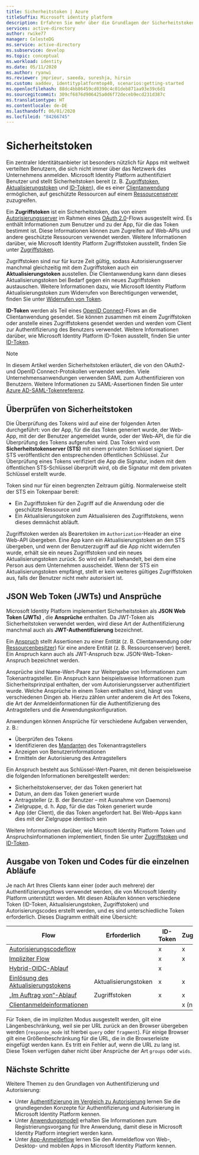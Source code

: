 ```yaml
---
title: Sicherheitstoken | Azure
titleSuffix: Microsoft identity platform
description: Erfahren Sie mehr über die Grundlagen der Sicherheitstoken in Microsoft Identity Platform (v2.0).
services: active-directory
author: rwike77
manager: CelesteDG
ms.service: active-directory
ms.subservice: develop
ms.topic: conceptual
ms.workload: identity
ms.date: 05/11/2020
ms.author: ryanwi
ms.reviewer: jmprieur, saeeda, sureshja, hirsin
ms.custom: aaddev, identityplatformtop40, scenarios:getting-started
ms.openlocfilehash: 88dc4bb86459cd0390c4c01deb871aa93e39c6d1
ms.sourcegitcommit: 309cf6876d906425a0d6f72deceb9ecd231d387c
ms.translationtype: HT
ms.contentlocale: de-DE
ms.lasthandoff: 06/01/2020
ms.locfileid: "84266745"
---
```

# <a name="security-tokens"></a>Sicherheitstoken

Ein zentraler Identitätsanbieter ist besonders nützlich für Apps mit weltweit verteilten Benutzern, die sich nicht immer über das Netzwerk des Unternehmens anmelden. Microsoft Identity Platform authentifiziert Benutzer und stellt Sicherheitstoken bereit (z. B. [Zugriffstoken](developer-glossary.md#access-token), [Aktualisierungstoken](developer-glossary.md#refresh-token) und [ID-Token](developer-glossary.md#id-token)), die es einer [Clientanwendung](developer-glossary.md#client-application) ermöglichen, auf geschützte Ressourcen auf einem [Ressourcenserver](developer-glossary.md#resource-server) zuzugreifen.

Ein **Zugriffstoken** ist ein Sicherheitstoken, das von einem [Autorisierungsserver](developer-glossary.md#authorization-server) im Rahmen eines [OAuth 2.0](active-directory-v2-protocols.md)-Flows ausgestellt wird. Es enthält Informationen zum Benutzer und zu der App, für die das Token bestimmt ist. Diese Informationen können zum Zugreifen auf Web-APIs und andere geschützte Ressourcen verwendet werden. Weitere Informationen darüber, wie Microsoft Identity Platform Zugriffstoken ausstellt, finden Sie unter [Zugriffstoken](access-tokens.md).

Zugriffstoken sind nur für kurze Zeit gültig, sodass Autorisierungsserver manchmal gleichzeitig mit dem Zugriffstoken auch ein **Aktualisierungstoken** ausstellen. Die Clientanwendung kann dann dieses Aktualisierungstoken bei Bedarf gegen ein neues Zugriffstoken austauschen. Weitere Informationen dazu, wie Microsoft Identity Platform Aktualisierungstoken zum Widerrufen von Berechtigungen verwendet, finden Sie unter [Widerrufen von Token](access-tokens.md#token-revocation).

**ID-Token** werden als Teil eines [OpenID Connect](v2-protocols-oidc.md)-Flows an die Clientanwendung gesendet. Sie können zusammen mit einem Zugriffstoken oder anstelle eines Zugriffstokens gesendet werden und werden vom Client zur Authentifizierung des Benutzers verwendet. Weitere Informationen darüber, wie Microsoft Identity Platform ID-Token ausstellt, finden Sie unter [ID-Token](id-tokens.md).

> [!NOTE]
> In diesem Artikel werden Sicherheitstoken erläutert, die von den OAuth2- und OpenID Connect-Protokollen verwendet werden. Viele Unternehmensanwendungen verwenden SAML zum Authentifizieren von Benutzern. Weitere Informationen zu SAML-Assertionen finden Sie unter [Azure AD-SAML-Tokenreferenz](reference-saml-tokens.md).

## <a name="validating-security-tokens"></a>Überprüfen von Sicherheitstoken

Die Überprüfung des Tokens wird auf eine der folgenden Arten durchgeführt: von der App, für die das Token generiert wurde, der Web-App, mit der der Benutzer angemeldet wurde, oder der Web-API, die für die Überprüfung des Tokens aufgerufen wird. Das Token wird vom **Sicherheitstokenserver (STS)** mit einem privaten Schlüssel signiert. Der STS veröffentlicht den entsprechenden öffentlichen Schlüssel. Zur Überprüfung eines Tokens verifiziert die App die Signatur, indem mit dem öffentlichen STS-Schlüssel überprüft wird, ob die Signatur mit dem privaten Schlüssel erstellt wurde.

Token sind nur für einen begrenzten Zeitraum gültig. Normalerweise stellt der STS ein Tokenpaar bereit:

* Ein Zugriffstoken für den Zugriff auf die Anwendung oder die geschützte Ressource und
* Ein Aktualisierungstoken zum Aktualisieren des Zugriffstokens, wenn dieses demnächst abläuft.

Zugriffstoken werden als Bearertoken im `Authorization`-Header an eine Web-API übergeben. Eine App kann ein Aktualisierungstoken an den STS übergeben, und wenn der Benutzerzugriff auf die App nicht widerrufen wurde, erhält sie ein neues Zugriffstoken und ein neues Aktualisierungstoken zurück. So wird ein Fall behandelt, bei dem eine Person aus dem Unternehmen ausscheidet. Wenn der STS ein Aktualisierungstoken empfängt, stellt er kein weiteres gültiges Zugriffstoken aus, falls der Benutzer nicht mehr autorisiert ist.

## <a name="json-web-tokens-jwts-and-claims"></a>JSON Web Token (JWTs) und Ansprüche

Microsoft Identity Platform implementiert Sicherheitstoken als **JSON Web Token (JWTs)** , die **Ansprüche** enthalten. Da JWT-Token als Sicherheitstoken verwendet werden, wird diese Art der Authentifizierung manchmal auch als **JWT-Authentifizierung** bezeichnet.

Ein [Anspruch](developer-glossary.md#claim) stellt Assertionen zu einer Entität (z. B. Clientanwendung oder [Ressourcenbesitzer](developer-glossary.md#resource-owner)) für eine andere Entität (z. B. Ressourcenserver) bereit. Ein Anspruch kann auch als JWT-Anspruch bzw. JSON-Web-Token-Anspruch bezeichnet werden.

Ansprüche sind Name-Wert-Paare zur Weitergabe von Informationen zum Tokenantragsteller. Ein Anspruch kann beispielsweise Informationen zum Sicherheitsprinzipal enthalten, der vom Autorisierungsserver authentifiziert wurde. Welche Ansprüche in einem Token enthalten sind, hängt von verschiedenen Dingen ab. Hierzu zählen unter anderem die Art des Tokens, die Art der Anmeldeinformationen für die Authentifizierung des Antragstellers und die Anwendungskonfiguration.

Anwendungen können Ansprüche für verschiedene Aufgaben verwenden, z. B.:

* Überprüfen des Tokens
* Identifizieren des [Mandanten](developer-glossary.md#tenant) des Tokenantragstellers
* Anzeigen von Benutzerinformationen
* Ermitteln der Autorisierung des Antragstellers

Ein Anspruch besteht aus Schlüssel-Wert-Paaren, mit denen beispielsweise die folgenden Informationen bereitgestellt werden:

* Sicherheitstokenserver, der das Token generiert hat
* Datum, an dem das Token generiert wurde
* Antragsteller (z. B. der Benutzer – mit Ausnahme von Daemons)
* Zielgruppe, d. h. App, für die das Token generiert wurde
* App (der Client), die das Token angefordert hat. Bei Web-Apps kann dies mit der Zielgruppe identisch sein

Weitere Informationen darüber, wie Microsoft Identity Platform Token und Anspruchsinformationen implementiert, finden Sie unter [Zugriffstoken](access-tokens.md) und [ID-Token](id-tokens.md).

## <a name="how-each-flow-emits-tokens-and-codes"></a>Ausgabe von Token und Codes für die einzelnen Abläufe

Je nach Art Ihres Clients kann einer (oder auch mehrere) der Authentifizierungsflows verwendet werden, die von Microsoft Identity Platform unterstützt werden. Mit diesen Abläufen können verschiedene Token (ID-Token, Aktualisierungstoken, Zugriffstoken) und Autorisierungscodes erstellt werden, und es sind unterschiedliche Token erforderlich. Dieses Diagramm enthält eine Übersicht:

|Flow | Erforderlich | ID-Token | Zugriffstoken | Aktualisierungstoken | Autorisierungscode |
|-----|----------|----------|--------------|---------------|--------------------|
|[Autorisierungscodeflow](v2-oauth2-auth-code-flow.md) | | x | x | x | x|
|[Impliziter Flow](v2-oauth2-implicit-grant-flow.md) | | x        | x    |      |                    |
|[Hybrid-OIDC-Ablauf](v2-protocols-oidc.md#protocol-diagram-access-token-acquisition)| | x  | |          |            x   |
|[Einlösung des Aktualisierungstokens](v2-oauth2-auth-code-flow.md#refresh-the-access-token) | Aktualisierungstoken | x | x | x| |
|[„Im Auftrag von“-Ablauf](v2-oauth2-on-behalf-of-flow.md) | Zugriffstoken| x| x| x| |
|[Clientanmeldeinformationen](v2-oauth2-client-creds-grant-flow.md) | | | x (nur App)| | |

Für Token, die im impliziten Modus ausgestellt werden, gilt eine Längenbeschränkung, weil sie per URL zurück an den Browser übergeben werden (`response_mode` ist hierbei `query` oder `fragment`).  Für einige Browser gilt eine Größenbeschränkung für die URL, die in die Browserleiste eingefügt werden kann. Es tritt ein Fehler auf, wenn die URL zu lang ist.  Diese Token verfügen daher nicht über Ansprüche der Art `groups` oder `wids`.

## <a name="next-steps"></a>Nächste Schritte

Weitere Themen zu den Grundlagen von Authentifizierung und Autorisierung:

* Unter [Authentifizierung im Vergleich zu Autorisierung](authentication-vs-authorization.md) lernen Sie die grundlegenden Konzepte für Authentifizierung und Autorisierung in Microsoft Identity Platform kennen.
* Unter [Anwendungsmodell](application-model.md) erhalten Sie Informationen zum Registrierungsvorgang für Ihre Anwendung, damit diese in Microsoft Identity Platform integriert werden kann.
* Unter [App-Anmeldeflow](app-sign-in-flow.md) lernen Sie den Anmeldeflow von Web-, Desktop- und mobilen Apps in Microsoft Identity Platform kennen.

